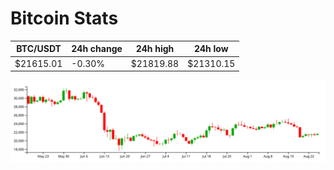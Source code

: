 # Bitcoin Stats

BTC/USDT|24h change|24h high|24h low|
|---|---|---|---|
|$21615.01|-0.30%|$21819.88|$21310.15|

<img src="./chart.svg">
